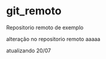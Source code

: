 # git_remoto
Repositorio remoto de exemplo

alteração no repositorio remoto aaaaa

atualizando 20/07

